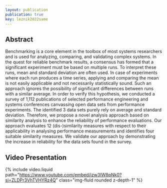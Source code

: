 ```yaml
---
layout: publication
publication: true
key: leznik2022same
---
```


## Abstract
Benchmarking is a core element in the toolbox of most systems researchers and is used for analyzing, comparing, and validating complex systems. In the quest for reliable benchmark results, a consensus has formed that a significant experiment must be based on multiple runs. To interpret these runs, mean and standard deviation are often used. In case of experiments where each run produces a time series, applying and comparing the mean is not easily applicable and not necessarily statistically sound. Such an approach ignores the possibility of significant differences between runs with a similar average. In order to verify this hypothesis, we conducted a survey of 1,112 publications of selected performance engineering and systems conferences canvassing open data sets from performance experiments. The identified 3 data sets purely rely on average and standard deviation. Therefore, we propose a novel analysis approach based on similarity analysis to enhance the reliability of performance evaluations. Our approach evaluates 12 (dis-)similarity measures with respect to their applicability in analysing performance measurements and identifies four suitable similarity measures. We validate our approach by demonstrating the increase in reliability for the data sets found in the survey.

## Video Presentation
{% include video.liquid path="https://www.youtube.com/embed/izw3IW8pNk0?si=ZLDPr3VhTVHYRz4Q" class="img-fluid rounded z-depth-1" %}


